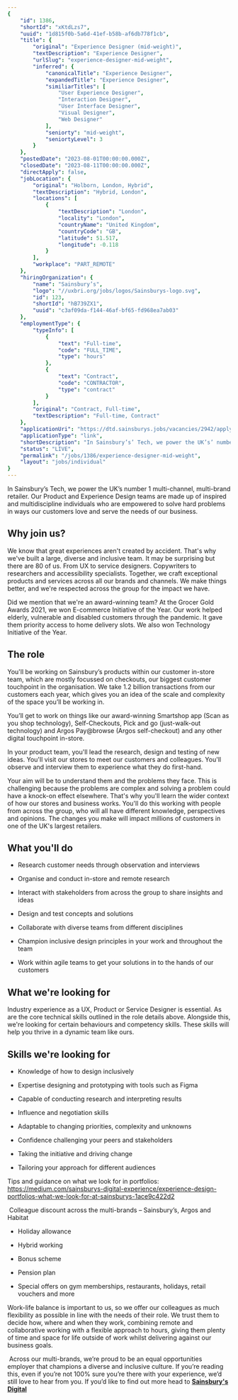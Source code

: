 ```yaml
---
{
	"id": 1386,
	"shortId": "xKtdLzs7",
	"uuid": "1d815f0b-5a6d-41ef-b58b-af6db778f1cb",
	"title": {
		"original": "Experience Designer (mid-weight)",
		"textDescription": "Experience Designer",
		"urlSlug": "experience-designer-mid-weight",
		"inferred": {
			"canonicalTitle": "Experience Designer",
			"expandedTitle": "Experience Designer",
			"similiarTitles": [
				"User Experience Designer",
				"Interaction Designer",
				"User Interface Designer",
				"Visual Designer",
				"Web Designer"
			],
			"seniorty": "mid-weight",
			"seniortyLevel": 3
		}
	},
	"postedDate": "2023-08-01T00:00:00.000Z",
	"closedDate": "2023-08-11T00:00:00.000Z",
	"directApply": false,
	"jobLocation": {
		"original": "Holborn, London, Hybrid",
		"textDescription": "Hybrid, London",
		"locations": [
			{
				"textDescription": "London",
				"locality": "London",
				"countryName": "United Kingdom",
				"countryCode": "GB",
				"latitude": 51.517,
				"longitude": -0.118
			}
		],
		"workplace": "PART_REMOTE"
	},
	"hiringOrganization": {
		"name": "Sainsbury’s",
		"logo": "//uxbri.org/jobs/logos/Sainsburys-logo.svg",
		"id": 123,
		"shortId": "hB739ZX1",
		"uuid": "c3af09da-f144-46af-bf65-fd968ea7ab03"
	},
	"employmentType": {
		"typeInfo": [
			{
				"text": "Full-time",
				"code": "FULL_TIME",
				"type": "hours"
			},
			{
				"text": "Contract",
				"code": "CONTRACTOR",
				"type": "contract"
			}
		],
		"original": "Contract, Full-time",
		"textDescription": "Full-time, Contract"
	},
	"applicationUri": "https://dtd.sainsburys.jobs/vacancies/2942/apply/",
	"applicationType": "link",
	"shortDescription": "In Sainsbury’s’ Tech, we power the UK’s’ number 1 multi-channel-, multi-brand- retailer. Our Product and Experience Design teams are made up of inspired and multidiscipline individuals who are",
	"status": "LIVE",
	"permalink": "/jobs/1386/experience-designer-mid-weight",
	"layout": "jobs/individual"
}
---
```

<p>In Sainsbury’s Tech, we power the UK’s number 1 multi-channel, multi-brand retailer. Our Product and Experience Design teams are made up of inspired and multidiscipline individuals who are empowered to solve hard problems in ways our customers love and serve the needs of our business.</p><h2>Why join us?</h2><p>We know that great experiences aren't created by accident. That's why we've built a large, diverse and inclusive team. It may be surprising but there are 80 of us. From UX to service designers. Copywriters to researchers and accessibility specialists. Together, we craft exceptional products and services across all our brands and channels. We make things better, and we're respected across the group for the impact we have.</p><p>Did we mention that we're an award-winning team? At the Grocer Gold Awards 2021, we won E-commerce Initiative of the Year. Our work helped elderly, vulnerable and disabled customers through the pandemic. It gave them priority access to home delivery slots. We also won Technology Initiative of the Year.</p><h2>The role</h2><p>You'll be working on Sainsbury’s products within our customer in-store team, which are mostly focussed on checkouts, our biggest customer touchpoint in the organisation. We take 1.2 billion transactions from our customers each year, which gives you an idea of the scale and complexity of the space you’ll be working in.</p><p>You’ll get to work on things like our award-winning Smartshop app (Scan as you shop technology), Self-Checkouts, Pick and go (just-walk-out technology) and Argos Pay@browse (Argos self-checkout) and any other digital touchpoint in-store.</p><p>In your product team, you'll lead the research, design and testing of new ideas. You'll visit our stores to meet our customers and colleagues. You'll observe and interview them to experience what they do first-hand.</p><p>Your aim will be to understand them and the problems they face. This is challenging because the problems are complex and solving a problem could have a knock-on effect elsewhere. That's why you'll learn the wider context of how our stores and business works. You'll do this working with people from across the group, who will all have different knowledge, perspectives and opinions. The changes you make will impact millions of customers in one of the UK's largest retailers.</p><h2>What you'll do</h2><ul><li><p>Research customer needs through observation and interviews</p></li><li><p>Organise and conduct in-store and remote research</p></li><li><p>Interact with stakeholders from across the group to share insights and ideas</p></li><li><p>Design and test concepts and solutions</p></li><li><p>Collaborate with diverse teams from different disciplines</p></li><li><p>Champion inclusive design principles in your work and throughout the team</p></li><li><p>Work within agile teams to get your solutions in to the hands of our customers</p></li></ul><h2>What we're looking for</h2><p>Industry experience as a UX, Product or Service Designer is essential. As are the core technical skills outlined in the role details above. Alongside this, we're looking for certain behaviours and competency skills. These skills will help you thrive in a dynamic team like ours.</p><h2>Skills we're looking for</h2><ul><li><p>Knowledge of how to design inclusively</p></li><li><p>Expertise designing and prototyping with tools such as Figma</p></li><li><p>Capable of conducting research and interpreting results</p></li><li><p>Influence and negotiation skills</p></li><li><p>Adaptable to changing priorities, complexity and unknowns</p></li><li><p>Confidence challenging your peers and stakeholders</p></li><li><p>Taking the initiative and driving change</p></li><li><p>Tailoring your approach for different audiences</p></li></ul><p>Tips and guidance on what we look for in portfolios: <a target="_blank" rel="noopener noreferrer nofollow" href="https://medium.com/sainsburys-digital-experience/experience-design-portfolios-what-we-look-for-at-sainsburys-1ace9c422d2">https://medium.com/sainsburys-digital-experience/experience-design-portfolios-what-we-look-for-at-sainsburys-1ace9c422d2</a></p><p>&nbsp;Colleague discount across the multi-brands – Sainsbury’s, Argos and Habitat</p><ul><li><p>Holiday allowance</p></li><li><p>Hybrid working</p></li><li><p>Bonus scheme</p></li><li><p>Pension plan</p></li><li><p>Special offers on gym memberships, restaurants, holidays, retail vouchers and more</p></li></ul><p>Work-life balance is important to us, so we offer our colleagues as much flexibility as possible in line with the needs of their role. We trust them to decide how, where and when they work, combining remote and collaborative working with a flexible approach to hours, giving them plenty of time and space for life outside of work whilst delivering against our business goals.</p><p>&nbsp;Across our multi-brands, we’re proud to be an equal opportunities employer that champions a diverse and inclusive culture. If you’re reading this, even if you’re not 100% sure you’re there with your experience, we’d still love to hear from you. If you’d like to find out more head to <a target="_blank" rel="noopener noreferrer nofollow" href="https://sainsburys.jobs/roles/digital-tech-data/digital/"><strong>Sainsbury's Digital</strong></a></p>
